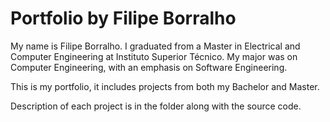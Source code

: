 # Portfolio by Filipe Borralho
My name is Filipe Borralho.
I graduated from a Master in Electrical and Computer Engineering at Instituto Superior Técnico.
My major was on Computer Engineering, with an emphasis on Software Engineering.

This is my portfolio, it includes projects from both my Bachelor and Master.

Description of each project is in the folder along with the source code.

